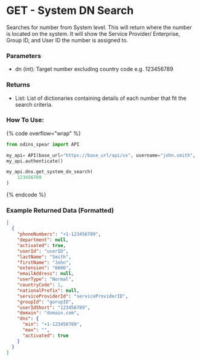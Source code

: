 # GET - System DN Search

Searches for number from System level. This will return where the number is located on the system. It will show the Service Provider/ Enterprise, Group ID, and User ID the number is assigned to.

### Parameters&#x20;

* dn (int): Target number excluding country code e.g. 123456789

### Returns

* List: List of dictionaries containing details of each number that fit the search criteria. 

### How To Use:

{% code overflow="wrap" %}
```python
from odins_spear import API

my_api= API(base_url="https://base_url/api/vx", username="john.smith", password="ODIN_INSTANCE_1")
my_api.authenticate()

my_api.dns.get_system_dn_search(
    123456789
)
```
{% endcode %}

### Example Returned Data (Formatted)

```json
[
  {
    "phoneNumbers": "+1-123456789",
    "department": null,
    "activated": true,
    "userId": "userID",
    "lastName": "Smith",
    "firstName": "John",
    "extension": "6666",
    "emailAddress": null,
    "userType": "Normal",
    "countryCode": 1,
    "nationalPrefix": null,
    "serviceProviderId": "serviceProviderID",
    "groupId": "gorupID",
    "userIdShort": "123456789",
    "domain": "domain.com",
    "dns": {
      "min": "+1-123456789",
      "max": "",
      "activated": true
    }
  }
]
```
